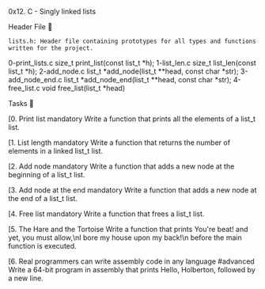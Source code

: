 0x12. C - Singly linked lists

Header File 📁

    lists.h: Header file containing prototypes for all types and functions written for the project.

0-print_lists.c 	size_t print_list(const list_t *h);
1-list_len.c 	size_t list_len(const list_t *h);
2-add_node.c 	list_t *add_node(list_t **head, const char *str);
3-add_node_end.c 	list_t *add_node_end(list_t **head, const char *str);
4-free_list.c 	void free_list(list_t *head)

Tasks 📃

[0. Print list
mandatory
Write a function that prints all the elements of a list_t list.

[1. List length
mandatory
Write a function that returns the number of elements in a linked list_t list.

[2. Add node
mandatory
Write a function that adds a new node at the beginning of a list_t list.

[3. Add node at the end
mandatory
Write a function that adds a new node at the end of a list_t list.

[4. Free list
mandatory
Write a function that frees a list_t list.

[5. The Hare and the Tortoise
Write a function that prints You're beat! and yet, you must allow,\nI bore my house upon my back!\n before the main function is executed.

[6. Real programmers can write assembly code in any language
#advanced
Write a 64-bit program in assembly that prints Hello, Holberton, followed by a new line.

